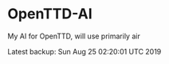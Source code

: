 # OpenTTD-AI
My AI for OpenTTD, will use primarily air

Latest backup: Sun Aug 25 02:20:01 UTC 2019
